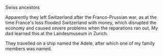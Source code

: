 Swiss ancestors

Apparently they left Switzerland after the Franco-Prussian war,
as at the time France's loss flooded Switzerland with money,
which disrupted the economy and caused severe problems when the 
reparations ran out. My dad learned this at the Landesmuseum in Zurich.

They travelled on a ship named the Adele, after which one of my family
members was named.
